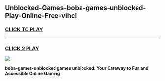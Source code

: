 
## Unblocked-Games-boba-games-unblocked-Play-Online-Free-vihcl
<h3>
<a href="https://premium76.site?title=boba-games-unblocked&ref=26A">CLICK TO PLAY</a></h3>
<hr>

<h3>
<a href="https://premium76.site?title=boba-games-unblocked&ref=26A">CLICK 2 PLAY</a>
  
</h3>

<a href="https://premium76.site?title=boba-games-unblocked&ref=26A"><img src="https://clearcache.store/games.png"></a>


**boba-games-unblocked games unblocked: Your Gateway to Fun and Accessible Online Gaming**
